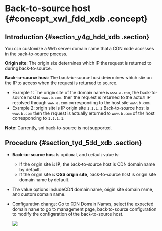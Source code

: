 # Back-to-source host {#concept_xwl_fdd_xdb .concept}

## Introduction {#section_y4g_hdd_xdb .section}

You can customize a Web server domain name that a CDN node accesses in the back-to-source process.

**Origin site**: The origin site determines which IP the request is returned to during back-to-source.

**Back-to-source host**: The back-to-source host determines which site on the IP to access when the request is returned to source.

-   Example 1: The origin site of the domain name is `www.a.com`, the back-to-source host is `www.b.com`. then the request is returned to the actual IP resolved through `www.a.com` corresponding to the host site `www.b.com`.
-   Example 2: origin site is IP origin site `1.1.1.1` Back-to-source host is `www.b.com` then the request is actually returned to `www.b.com` of the host corresponding to `1.1.1.1`.

**Note:** Currently, sni back-to-source is not supported.

## Procedure {#section_tyd_5dd_xdb .section}

-   **Back-to-source host** is optional, and default value is:
    -   If the origin site is **IP**, the back-to-source host is CDN domain name by default.
    -   If the origin site is **OSS origin site**, back-to-source host is origin site domain name by default.
-   The value options includeCDN domain name, origin site domain name, and custom domain name.
-   Configuration change: Go to CDN Domain Names, select the expected domain name to go to management page, back-to-source configuration to modify the configuration of the back-to-source host.

    ![](http://static-aliyun-doc.oss-cn-hangzhou.aliyuncs.com/assets/img/13745/15536715853355_en-US.png)


